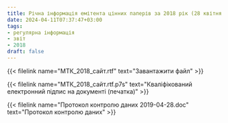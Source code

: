 ```yaml
---
title: Річна інформація емітента цінних паперів за 2018 рік (28 квітня 2019)
date: 2024-04-11T07:37:47+03:00
tags:
- регулярна інформація
- звіт
- 2018
draft: false
---
```


{{< filelink name="МТК_2018_сайт.rtf" text="Завантажити файл" >}}

{{< filelink name="МТК_2018_сайт.rtf.p7s" text="Кваліфікований електронний підпис на документі (печатка)" >}}

{{< filelink name="Протокол контролю даних 2019-04-28.doc" text="Протокол контролю даних" >}}

